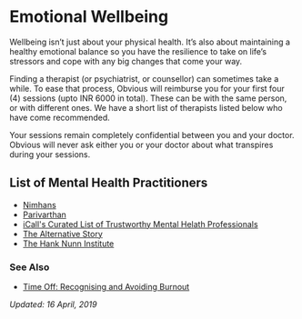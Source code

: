 # Emotional Wellbeing

Wellbeing isn’t just about your physical health. It’s also about maintaining a healthy emotional balance so you have the resilience to take on life’s stressors and cope with any big changes that come your way.

Finding a therapist (or psychiatrist, or counsellor) can sometimes take a while. To ease that process, Obvious will reimburse you for your first four (4) sessions (upto INR 6000 in total). These can be with the same person, or with different ones. We have a short list of therapists listed below who have come recommended.

Your sessions remain completely confidential between you and your doctor. Obvious will never ask either you or your doctor about what transpires during your sessions.

## List of Mental Health Practitioners

* [Nimhans](http://www.nimhans.ac.in/online-appointments-opd)
* [Parivarthan](http://www.parivarthan.org/)
* [iCall's Curated List of Trustworthy Mental Helath Professionals](https://docs.google.com/spreadsheets/u/1/d/1pzckT6ns2H1IlmwYwJa8EnBh_1u3gRA9cEOoA4zfilc/htmlview#)
* [The Alternative Story](http://alternativestory.in/)
* [The Hank Nunn Institute](http://hanknunninstitute.com/)

### See Also

* [Time Off: Recognising and Avoiding Burnout](https://github.com/obvious/handbook/blob/master/3-Benefits%20and%20Perks/Paid%20Time%20Off.md#additional-notes)

_Updated: 16 April, 2019_